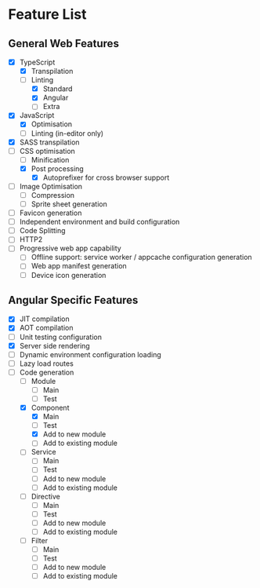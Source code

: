# Feature List

## General Web Features

- [x] TypeScript
  - [x] Transpilation
  - [ ] Linting
    - [x] Standard
    - [x] Angular
    - [ ] Extra
- [x] JavaScript
  - [x] Optimisation
  - [ ] Linting (in-editor only)
- [x] SASS transpilation
- [ ] CSS optimisation
  - [ ] Minification
  - [x] Post processing
    - [x] Autoprefixer for cross browser support
- [ ] Image Optimisation
  - [ ] Compression
  - [ ] Sprite sheet generation
- [ ] Favicon generation
- [ ] Independent environment and build configuration
- [ ] Code Splitting
- [ ] HTTP2
- [ ] Progressive web app capability
  - [ ] Offline support: service worker / appcache configuration generation
  - [ ] Web app manifest generation
  - [ ] Device icon generation

## Angular Specific Features

- [x] JIT compilation
- [x] AOT compilation
- [ ] Unit testing configuration
- [x] Server side rendering
- [ ] Dynamic environment configuration loading
- [ ] Lazy load routes
- [ ] Code generation
  - [ ] Module
    - [ ] Main
    - [ ] Test
  - [x] Component
    - [x] Main
    - [ ] Test
    - [x] Add to new module
    - [ ] Add to existing module
  - [ ] Service
    - [ ] Main
    - [ ] Test
    - [ ] Add to new module
    - [ ] Add to existing module
  - [ ] Directive
    - [ ] Main
    - [ ] Test
    - [ ] Add to new module
    - [ ] Add to existing module
  - [ ] Filter
    - [ ] Main
    - [ ] Test
    - [ ] Add to new module
    - [ ] Add to existing module
